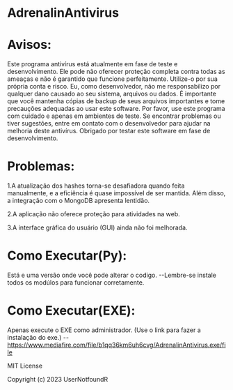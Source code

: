 # AdrenalinAntivirus

# Avisos:

Este programa antivírus está atualmente em fase de teste e desenvolvimento.
Ele pode não oferecer proteção completa contra todas as ameaças e não é garantido que funcione perfeitamente. Utilize-o por sua própria conta e risco.
Eu, como desenvolvedor, não me responsabilizo por qualquer dano causado ao seu sistema, arquivos ou dados.
É importante que você mantenha cópias de backup de seus arquivos importantes e tome precauções adequadas ao usar este software.
Por favor, use este programa com cuidado e apenas em ambientes de teste.
Se encontrar problemas ou tiver sugestões, entre em contato com o desenvolvedor para ajudar na melhoria deste antivírus.
Obrigado por testar este software em fase de desenvolvimento.

# Problemas:
1.A atualização dos hashes torna-se desafiadora quando feita manualmente, e a eficiência é quase impossível de ser mantida. Além disso, a integração com o MongoDB apresenta lentidão.

2.A aplicação não oferece proteção para atividades na web.

3.A interface gráfica do usuário (GUI) ainda não foi melhorada.

# Como Executar(Py):

Está e uma versão onde você pode alterar o codigo. 
--Lembre-se instale todos os modúlos para funcionar corretamente.

# Como Executar(EXE):

Apenas execute o EXE como administrador. (Use o link para fazer a instalação do exe.)
--https://www.mediafire.com/file/b1qq36km6uh6cvg/AdrenalinAntivirus.exe/file

MIT License

Copyright (c) 2023 UserNotfoundR
